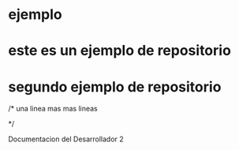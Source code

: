 # ejemplo
#
#  este es un ejemplo de repositorio
#  segundo ejemplo de repositorio
/*
una linea mas
mas lineas

*/


Documentacion del Desarrollador 2